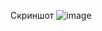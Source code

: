 Скриншот 
![image](https://github.com/qweasads/bd/assets/126321177/5052f82a-fb3e-43ef-9c10-b9816fc05b33)


